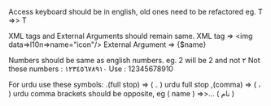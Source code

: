 Access keyboard should be in english, old ones need to be refactored
eg. T =>> T

XML tags and External Arguments should remain same.
XML tag => <img data=>l10n=>name="icon"/>
External Argument => {$name}

Numbers should be same as english numbers.
eg. 2 will be 2 and not ٢
Not these numbers : ١٢٣٤٥٦٧٨٩١٠
Use : 12345678910

For urdu use these symbols:
.(full stop) => ( ۔ ) urdu full stop
,(comma) =>  ( ، ) urdu comma
brackets should be opposite, eg ( name ) =>>... ( نام )
